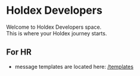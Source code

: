 # Holdex Developers
Welcome to Holdex Developers space.  
This is where your Holdex journey starts.

## For HR
- message templates are located here: [/templates](./templates)
